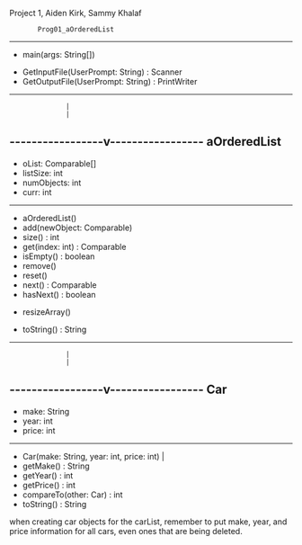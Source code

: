 Project 1, Aiden Kirk, Sammy Khalaf

           Prog01_aOrderedList    
----------------------------------
 - main(args: String[])           
 + GetInputFile(UserPrompt: String) : Scanner
 + GetOutputFile(UserPrompt: String) : PrintWriter 
---------------------------------
                  |
                  |
-----------------v-----------------
              aOrderedList         
----------------------------------
 - oList: Comparable[]             
 - listSize: int                   
 - numObjects: int                 
 - curr: int                       
----------------------------------
 + aOrderedList()                  
 + add(newObject: Comparable)      
 + size() : int                    
 + get(index: int) : Comparable    
 + isEmpty() : boolean             
 + remove()
 + reset()                         
 + next() : Comparable             
 + hasNext() : boolean             
 - resizeArray()                   
 + toString() : String             
----------------------------------
                  |
                  |
-----------------v-----------------
               Car                  
----------------------------------
 - make: String                    
 - year: int                       
 - price: int                      
----------------------------------
 + Car(make: String, year: int, price: int) |
 + getMake() : String              
 + getYear() : int                 
 + getPrice() : int                
 + compareTo(other: Car) : int     
 + toString() : String             

when creating car objects for the carList, remember to put make, year, and price information for all cars, even ones that are being deleted. 
